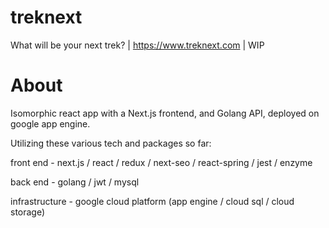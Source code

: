 # treknext

What will be your next trek? | https://www.treknext.com | WIP

# About

Isomorphic react app with a Next.js frontend, and Golang API, deployed on google app engine.

Utilizing these various tech and packages so far:

front end - next.js / react / redux / next-seo / react-spring / jest / enzyme

back end - golang / jwt / mysql

infrastructure - google cloud platform (app engine / cloud sql / cloud storage)

